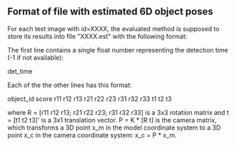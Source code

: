 ## Format of file with estimated 6D object poses

For each test image with id=XXXX, the evaluated method is supposed to store
its results into file "XXXX.est" with the following format:

The first line contains a single float number representing the detection time
(-1 if not available):

det\_time

Each of the the other lines has this format:

object\_id score r11 r12 r13 r21 r22 r23 r31 r32 r33 t1 t2 t3

where R = [r11 r12 r13; r21 r22 r23; r31 r32 r33] is a 3x3 rotation matrix and
t = [t1 t2 t3]' is a 3x1 translation vector. P = K * [R t] is the camera matrix,
which transforms a 3D point x\_m in the model coordinate system to a 3D point x\_c
in the camera coordinate system: x\_c = P * x\_m.
